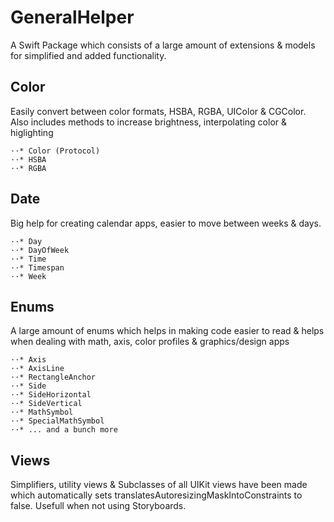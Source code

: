 # GeneralHelper

A Swift Package which consists of a large amount of extensions & models for simplified and added functionality. 

## Color 
Easily convert between color formats, HSBA, RGBA, UIColor & CGColor. Also includes methods to increase brightness, interpolating color & higlighting 
```
⋅⋅* Color (Protocol)
⋅⋅* HSBA 
⋅⋅* RGBA
```


## Date 
Big help for creating calendar apps, easier to move between weeks & days. 
```
⋅⋅* Day
⋅⋅* DayOfWeek
⋅⋅* Time
⋅⋅* Timespan
⋅⋅* Week
```

## Enums
A large amount of enums which helps in making code easier to read & helps when dealing with math, axis, color profiles & graphics/design apps
```
⋅⋅* Axis
⋅⋅* AxisLine
⋅⋅* RectangleAnchor 
⋅⋅* Side
⋅⋅* SideHorizontal
⋅⋅* SideVertical
⋅⋅* MathSymbol
⋅⋅* SpecialMathSymbol
⋅⋅* ... and a bunch more
```


## Views
Simplifiers, utility views & Subclasses of all UIKit views have been made which automatically sets translatesAutoresizingMaskIntoConstraints to false. Usefull when not using Storyboards. 

